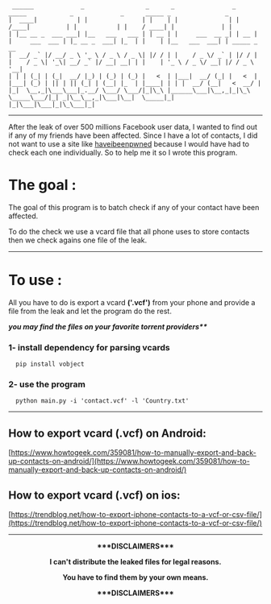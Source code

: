 
```

 ______             _                 _      _                _      _____            _             _      _____ _               _             
|  ____|           | |               | |    | |              | |     /____|          | |           | |    / ____| |             | |            
| |__ __ _  ___ ___| |__   ___   ___ | | __ | |     ___  __ _| | __ | |     ___  ___ | |_ __ _  ___| |_  | |    | |__   ___  ___| | _____ _ __ 
|  __/ _` |/ __/ _ \ '_ \ / _ \ / _ \| |/ / | |    / _ \/ _` | |/ / | |    / _ \| '_\| __/ _` |/ __| __| | |    | '_ \ / _ \/ __| |/ / _ \ '__|
| | | (_| | (_|  __/ |_) | (_) | (_) |   <  | |___|  __/ (_| |   <  | |___| (_) | || | || (_| | (__| |_  | |____| | | |  __/ (__|   <  __/ |   
|_|  \__,_|\___\___|_.__/ \___/ \___/|_|\_\ |______\___|\__,_|_|\_\  \_____\___/|_| _|\__\__,_|\___|\__|  \_____|_| |_|\___|\___|_|\_\___|_|   
```                                                                                                                                                 
---                                                                                                                                              
After the leak of over 500 millions Facebook user data, I wanted to find out if any of my friends have been affected. Since I have a lot of contacts, I did not want to use a site like [haveibeenpwned](https://haveibeenpwned.com/) because I would have had to check each one individually. So to help me it so I wrote this program.

# The goal :
The goal of this program is to batch check if any of your contact have been affected.  

To do the check we use a vcard file that all phone uses to store contacts then we check agains one file of the leak.

---

# To use :

All you have to do is export a vcard **('.vcf')** from your phone and provide a file from the leak and let the program do the rest.  

**_you may find the files on your favorite torrent providers\*\*_**

### 1- install dependency for parsing vcards

      pip install vobject

### 2- use the program

      python main.py -i 'contact.vcf' -l 'Country.txt'

---
## How to export vcard (.vcf) on Android:

[https://www.howtogeek.com/359081/how-to-manually-export-and-back-up-contacts-on-android/](https://www.howtogeek.com/359081/how-to-manually-export-and-back-up-contacts-on-android/)

## How to export vcard (.vcf) on ios:

[https://trendblog.net/how-to-export-iphone-contacts-to-a-vcf-or-csv-file/](https://trendblog.net/how-to-export-iphone-contacts-to-a-vcf-or-csv-file/)

---

<center><strong>***DISCLAIMERS***

<p></p>
I can't distribute the leaked files for legal reasons. <p> You have to find them by your own means.</p>
<p></p>
***DISCLAIMERS*** </strong></center>